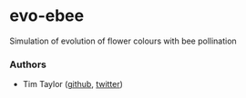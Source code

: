 # evo-ebee
Simulation of evolution of flower colours with bee pollination

### Authors
* Tim Taylor ([github](https://github.com/tim-taylor), [twitter](https://twitter.com/drtimt))

